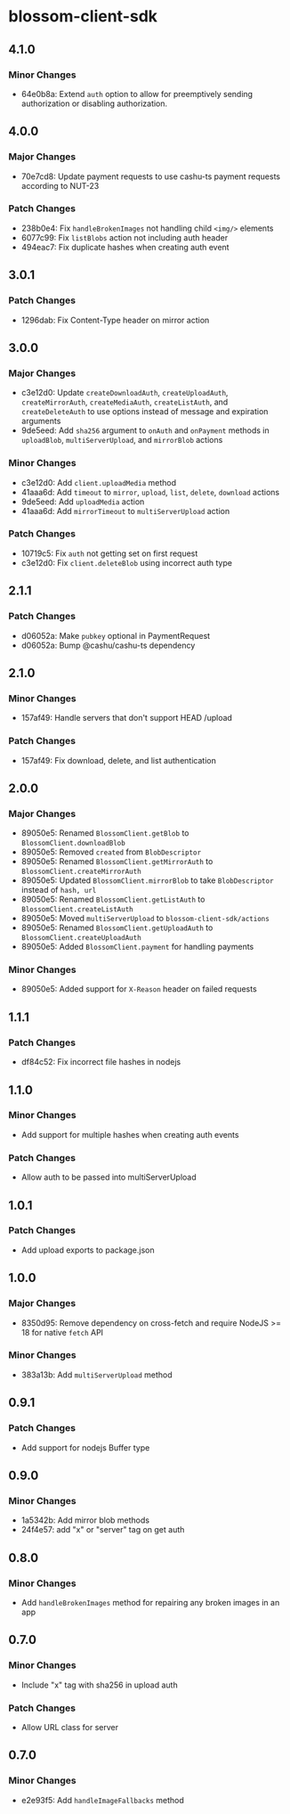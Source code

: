 # blossom-client-sdk

## 4.1.0

### Minor Changes

- 64e0b8a: Extend `auth` option to allow for preemptively sending authorization or disabling authorization.

## 4.0.0

### Major Changes

- 70e7cd8: Update payment requests to use cashu-ts payment requests according to NUT-23

### Patch Changes

- 238b0e4: Fix `handleBrokenImages` not handling child `<img/>` elements
- 6077c99: Fix `listBlobs` action not including auth header
- 494eac7: Fix duplicate hashes when creating auth event

## 3.0.1

### Patch Changes

- 1296dab: Fix Content-Type header on mirror action

## 3.0.0

### Major Changes

- c3e12d0: Update `createDownloadAuth`, `createUploadAuth`, `createMirrorAuth`, `createMediaAuth`, `createListAuth`, and `createDeleteAuth` to use options instead of message and expiration arguments
- 9de5eed: Add `sha256` argument to `onAuth` and `onPayment` methods in `uploadBlob`, `multiServerUpload`, and `mirrorBlob` actions

### Minor Changes

- c3e12d0: Add `client.uploadMedia` method
- 41aaa6d: Add `timeout` to `mirror`, `upload`, `list`, `delete`, `download` actions
- 9de5eed: Add `uploadMedia` action
- 41aaa6d: Add `mirrorTimeout` to `multiServerUpload` action

### Patch Changes

- 10719c5: Fix `auth` not getting set on first request
- c3e12d0: Fix `client.deleteBlob` using incorrect auth type

## 2.1.1

### Patch Changes

- d06052a: Make `pubkey` optional in PaymentRequest
- d06052a: Bump @cashu/cashu-ts dependency

## 2.1.0

### Minor Changes

- 157af49: Handle servers that don't support HEAD /upload

### Patch Changes

- 157af49: Fix download, delete, and list authentication

## 2.0.0

### Major Changes

- 89050e5: Renamed `BlossomClient.getBlob` to `BlossomClient.downloadBlob`
- 89050e5: Removed `created` from `BlobDescriptor`
- 89050e5: Renamed `BlossomClient.getMirrorAuth` to `BlossomClient.createMirrorAuth`
- 89050e5: Updated `BlossomClient.mirrorBlob` to take `BlobDescriptor` instead of `hash, url`
- 89050e5: Renamed `BlossomClient.getListAuth` to `BlossomClient.createListAuth`
- 89050e5: Moved `multiServerUpload` to `blossom-client-sdk/actions`
- 89050e5: Renamed `BlossomClient.getUploadAuth` to `BlossomClient.createUploadAuth`
- 89050e5: Added `BlossomClient.payment` for handling payments

### Minor Changes

- 89050e5: Added support for `X-Reason` header on failed requests

## 1.1.1

### Patch Changes

- df84c52: Fix incorrect file hashes in nodejs

## 1.1.0

### Minor Changes

- Add support for multiple hashes when creating auth events

### Patch Changes

- Allow auth to be passed into multiServerUpload

## 1.0.1

### Patch Changes

- Add upload exports to package.json

## 1.0.0

### Major Changes

- 8350d95: Remove dependency on cross-fetch and require NodeJS >= 18 for native `fetch` API

### Minor Changes

- 383a13b: Add `multiServerUpload` method

## 0.9.1

### Patch Changes

- Add support for nodejs Buffer type

## 0.9.0

### Minor Changes

- 1a5342b: Add mirror blob methods
- 24f4e57: add "x" or "server" tag on get auth

## 0.8.0

### Minor Changes

- Add `handleBrokenImages` method for repairing any broken images in an app

## 0.7.0

### Minor Changes

- Include "x" tag with sha256 in upload auth

### Patch Changes

- Allow URL class for server

## 0.7.0

### Minor Changes

- e2e93f5: Add `handleImageFallbacks` method

